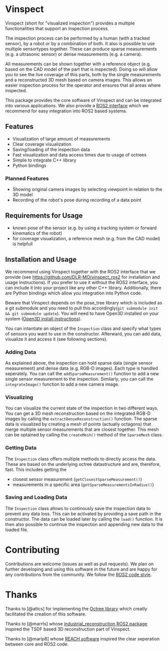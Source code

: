 # Vinspect

Vinspect (short for "visualized inspection") provides a multiple functionalities that support an inspection process.

The inspection process can be performed by a human (with a tracked sensor), by a robot or by a combination of both.
It also is possible to use multiple sensortypes together. 
These can produce sparse measurements (e.g. a ultrasonic sensor) or dense measurements (e.g. a camera).

All measurements can be shown together with a reference object (e.g. based on the CAD model of the part that is inspected).
Doing so will allow you to see the live coverage of this parts, both by the single measurements and a reconstructed 3D mesh based on camera images.
This allows an easier inspection process for the operator and ensures that all areas where inspected.

This package provides the core software of Vinspect and can be integrated into various applications. 
We also provide a [ROS2 interface](https://github.com/DLR-MO/vinspect_ros2) which we recommend for easy integration into ROS2 based systems.

## Features
- Visualization of large amount of measurements
- Clear coverage visualization
- Saving/loading of the inspection data
- Fast visualization and data access times due to usage of octrees
- Simple to integrate C++ library
- Python bindings

### Planned Features
- Showing original camera images by selecting viewpoint in relation to the 3D model
- Recording of the robot's pose during recording of a data point
  
## Requirements for Usage
- known pose of the sensor (e.g. by using a tracking system or forward kinematics of the robot)
- for coverage visualization, a reference mesh (e.g. from the CAD model) is helpfull

## Installation and Usage

We recommend using Vinspect together with the ROS2 interface that we provide (see https://github.com/DLR-MO/vinspect_ros2 for installation and usage instructions).
If you prefer to use it without the ROS2 interface, you can include it into your project like any other C++ library.
Additionally, there are Python bindings which allow you integration into Python code.

Beware that Vinspect depends on the pose_tree library which is included as a git submodule and you need to pull this accordingly(`git submodule init && git submodule update`).
You will need to have Open3D installed on your system ([Open3D install instructions](https://www.open3d.org/docs/release/compilation.html)). 

You can intantiate an object of the `Inspection` class and specify what types of sensors you want to use in the constructor.
Afterward, you can add data, visualize it and access it (see following sections).

### Adding Data
As explained above, the inspection can hold sparse data (single sensor measurement) and dense data (e.g. RGB-D images).
Each type is handled seperately.
You can call the `addSparseMeasurement()` function to add a new single sensor measurement to the inspection.
Similarly, you can call the `integrateImage()` function to add a new camera image.

### Visualizing
You can visualize the current state of the inspection in two different ways.
You can get a 3D mesh reconstruction based on the integrated RGB-D images by calling the `extractDenseReconstruction()` function.
The sparse data is visualized by creating a mesh of points (actually octagons) that merge multiple sensor measurements that are closest together.
This mesh can be optained by calling the `createMesh()` method of the `SparseMesh` class.

### Getting Data
The `Inspection` class offers multiple methods to directly access the data.
These are based on the underlying octree datastructure and are, therefore, fast.
This includes getting the
- closest sensor measurement (`getClosestSparseMeasurement()`)
- measurements in a specific area (`getSparseMeasurementsInRadius()`) 
  
### Saving and Loading Data
The `Inspection` class allows to continously save the inspection data to prevent any data loss.
This can be activated by providing a save path in the constructor.
The data can be loaded later by calling the `load()` function.
It is then also possible to continue the inspection and appending new data to the loaded file.

# Contributing
Contributions are welcome (issues as well as pull requests).
We plan on further developing and using this software in the future and are happy for any 
contributions from the community.
We follow the [ROS2 code style](https://docs.ros.org/en/rolling/The-ROS2-Project/Contributing/Code-Style-Language-Versions.html).

# Thanks
Thanks to [@attcs] for implementing the [Octree library](https://github.com/attcs/Octree/) which creatly facilitated the creation of this software.

Thanks to [@marrts] whose [industrial_reconstruction ROS2 package](https://github.com/ros-industrial/industrial_reconstruction) inspired the TSDF based 3D reconstruction part of Vinspect.

Thanks to [@marip8] whose [REACH software](https://github.com/ros-industrial/reach)  inspired the clear seperation between core and ROS2 code.
